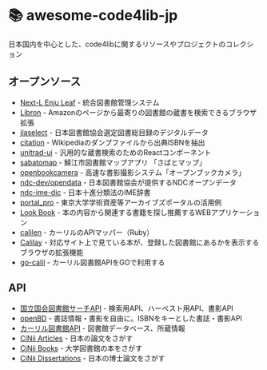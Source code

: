 # 📚 awesome-code4lib-jp

日本国内を中心とした、code4libに関するリソースやプロジェクトのコレクション

## オープンソース

- [Next-L Enju Leaf](https://www.next-l.jp/?page=Next%2DL+Enju) - 統合図書館管理システム
- [Libron](https://github.com/champierre/libron) - Amazonのページから最寄りの図書館の蔵書を検索できるブラウザ拡張
- [jlaselect](https://github.com/CALIL/jlaselect) - 日本図書館協会選定図書総目録のデジタルデータ
- [citation](https://github.com/CALIL/citation) - Wikipediaのダンプファイルから出典ISBNを抽出
- [unitrad-ui](https://github.com/CALIL/unitrad-ui) - 汎用的な蔵書検索のためのReactコンポーネント
- [sabatomap](https://github.com/CALIL/sabatomap) - 鯖江市図書館マップアプリ 「さばとマップ」
- [openbookcamera](https://github.com/CALIL/openbookcamera) - 高速な書影撮影システム「オープンブックカメラ」
- [ndc-dev/opendata](https://github.com/ndc-dev/opendata) - 日本図書館協会が提供するNDCオープンデータ
- [ndc-ime-dic](https://github.com/ndc-dev/ndc-ime-dic) - 日本十進分類法のIME辞書
- [portal_pro](https://github.com/nakamura196/portal_pro) - 東京大学学術資産等アーカイブズポータルの活用例
- [Look Book](https://github.com/jphacks/TK_1712) - 本の内容から関連する書籍を探し推薦するWEBアプリケーション
- [calilen](https://github.com/kajyuuen/calilen) - カーリルのAPIマッパー（Ruby）
- [Calilay](https://github.com/namikister/calilay) - 対応サイト上で見ている本が、登録した図書館にあるかを表示するブラウザの拡張機能
- [go-calil](https://github.com/tkyjhr/go-calil) - カーリル図書館APIをGOで利用する

## API

- [国立国会図書館サーチAPI](https://iss.ndl.go.jp/information/api/) - 検索用API、ハーベスト用API、書影API
- [openBD](https://openbd.jp/) - 書誌情報・書影を自由に。ISBNをキーとした書誌・書影API
- [カーリル図書館API](https://calil.jp/doc/api.html) - 図書館データベース、所蔵情報
- [CiNii Articles](https://support.nii.ac.jp/ja/cia/api/a_opensearch) - 日本の論文をさがす
- [CiNii Books](https://support.nii.ac.jp/ja/cinii/api/api_outline) - 大学図書館の本をさがす
- [CiNii Dissertations](https://support.nii.ac.jp/ja/cid/api/d_opensearch) - 日本の博士論文をさがす
